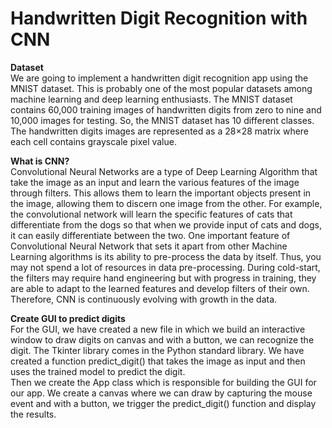 # Handwritten Digit Recognition with CNN

**Dataset**
<br/>
We are going to implement a handwritten digit recognition app using the MNIST dataset. This is probably one of the most popular datasets among machine learning and deep learning enthusiasts. The MNIST dataset contains 60,000 training images of handwritten digits from zero to nine and 10,000 images for testing. So, the MNIST dataset has 10 different classes. The handwritten digits images are represented as a 28×28 matrix where each cell contains grayscale pixel value.
<br/>

**What is CNN?**
<br/>
Convolutional Neural Networks are a type of Deep Learning Algorithm that take the image as an input and learn the various features of the image through filters. This allows them to learn the important objects present in the image, allowing them to discern one image from the other. For example, the convolutional network will learn the specific features of cats that differentiate from the dogs so that when we provide input of cats and dogs, it can easily differentiate between the two. One important feature of Convolutional Neural Network that sets it apart from other Machine Learning algorithms is its ability to pre-process the data by itself. Thus, you may not spend a lot of resources in data pre-processing. During cold-start, the filters may require hand engineering but with progress in training, they are able to adapt to the learned features and develop filters of their own. Therefore, CNN is continuously evolving with growth in the data.
<br/>

**Create GUI to predict digits**
<br/>
For the GUI, we have created a new file in which we build an interactive window to draw digits on canvas and with a button, we can recognize the digit. The Tkinter library comes in the Python standard library. We have created a function predict_digit() that takes the image as input and then uses the trained model to predict the digit.
<br/>
Then we create the App class which is responsible for building the GUI for our app. We create a canvas where we can draw by capturing the mouse event and with a button, we trigger the predict_digit() function and display the results.
<br/>


<br/>